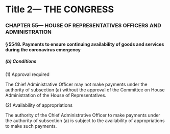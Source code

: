 
# Title 2— THE CONGRESS
### CHAPTER 55— HOUSE OF REPRESENTATIVES OFFICERS AND ADMINISTRATION
#### § 5548. Payments to ensure continuing availability of goods and services during the coronavirus emergency
##### (b) Conditions

(1) Approval required

The Chief Administrative Officer may not make payments under the authority of subsection (a) without the approval of the Committee on House Administration of the House of Representatives.

(2) Availability of appropriations

The authority of the Chief Administrative Officer to make payments under the authority of subsection (a) is subject to the availability of appropriations to make such payments.
